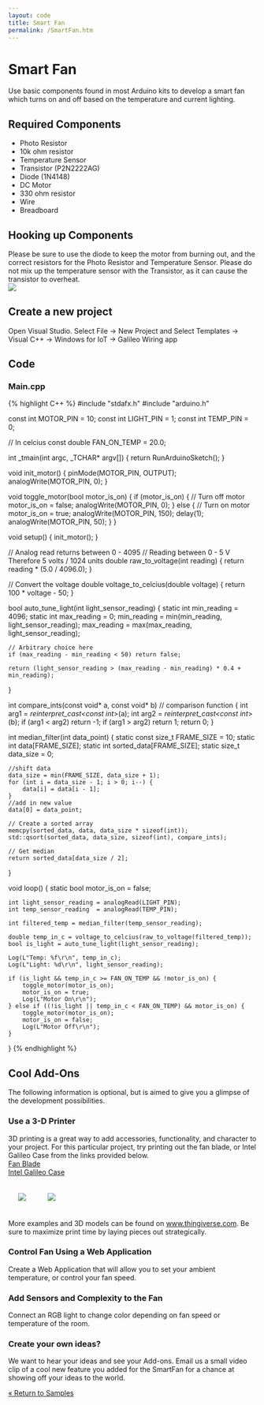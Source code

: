 ```yaml
---
layout: code
title: Smart Fan
permalink: /SmartFan.htm
---
```


# Smart Fan
Use basic components found in most Arduino kits to develop a smart fan which turns on and off based on the temperature and current lighting.

## Required Components
* Photo Resistor
* 10k ohm resistor
* Temperature Sensor
* Transistor (P2N2222AG)
* Diode (1N4148)
* DC Motor
* 330 ohm resistor
* Wire
* Breadboard

## Hooking up Components
Please be sure to use the diode to keep the motor from burning out, and the correct resistors for the Photo Resistor and Temperature Sensor. Please do not mix up the temperature sensor with the Transistor, as it can cause the transistor to overheat. <br />
<img src="images/SmartFanDiagram.png" />

## Create a new project
Open Visual Studio. Select File -> New Project and Select Templates -> Visual C++ -> Windows for IoT -> Galileo Wiring app

## Code

### Main.cpp
{% highlight C++ %}
#include "stdafx.h"
#include "arduino.h"

const int MOTOR_PIN    = 10;
const int LIGHT_PIN    = 1;
const int TEMP_PIN     = 0;

// In celcius
const double FAN_ON_TEMP = 20.0;

int _tmain(int argc, _TCHAR* argv[])
{
    return RunArduinoSketch();
}

void init_motor() {
    pinMode(MOTOR_PIN, OUTPUT);
    analogWrite(MOTOR_PIN, 0);
}

void toggle_motor(bool motor_is_on) {
    if (motor_is_on) {
        // Turn off motor
        motor_is_on = false;
        analogWrite(MOTOR_PIN, 0);
	} else {
        // Turn on motor
        motor_is_on = true;
        analogWrite(MOTOR_PIN, 150);
        delay(1);
        analogWrite(MOTOR_PIN, 50);
    }
}

void setup() {
    init_motor();
}

// Analog read returns between 0 - 4095
// Reading between 0 - 5 V Therefore 5 volts / 1024 units
double raw_to_voltage(int reading) {
    return reading * (5.0 / 4096.0);
}

// Convert the voltage 
double voltage_to_celcius(double voltage) {
    return 100 * voltage - 50;
}

bool auto_tune_light(int light_sensor_reading) {
    static int min_reading = 4096;
    static int max_reading = 0;
    min_reading = min(min_reading, light_sensor_reading);
    max_reading = max(max_reading, light_sensor_reading);

    // Arbitrary choice here
    if (max_reading - min_reading < 50) return false;

    return (light_sensor_reading > (max_reading - min_reading) * 0.4 + min_reading);
}

int compare_ints(const void* a, const void* b)   // comparison function
{
    int arg1 = *reinterpret_cast<const int*>(a);
    int arg2 = *reinterpret_cast<const int*>(b);
    if (arg1 < arg2) return -1;
    if (arg1 > arg2) return 1;
    return 0;
}

int median_filter(int data_point) {
    static const size_t FRAME_SIZE = 10;
    static int data[FRAME_SIZE];
    static int sorted_data[FRAME_SIZE];
    static size_t data_size = 0;

    //shift data
    data_size = min(FRAME_SIZE, data_size + 1);
    for (int i = data_size - 1; i > 0; i--) {
        data[i] = data[i - 1];
    }
    //add in new value
    data[0] = data_point;

    // Create a sorted array
    memcpy(sorted_data, data, data_size * sizeof(int));
    std::qsort(sorted_data, data_size, sizeof(int), compare_ints);

    // Get median
    return sorted_data[data_size / 2];
}

void loop() {
    static bool motor_is_on = false;

    int light_sensor_reading = analogRead(LIGHT_PIN);
    int temp_sensor_reading  = analogRead(TEMP_PIN);

    int filtered_temp = median_filter(temp_sensor_reading);

    double temp_in_c = voltage_to_celcius(raw_to_voltage(filtered_temp));
    bool is_light = auto_tune_light(light_sensor_reading);

    Log(L"Temp: %f\r\n", temp_in_c);
    Log(L"Light: %d\r\n", light_sensor_reading);

    if (is_light && temp_in_c >= FAN_ON_TEMP && !motor_is_on) {
        toggle_motor(motor_is_on);
        motor_is_on = true;
        Log(L"Motor On\r\n");
    } else if ((!is_light || temp_in_c < FAN_ON_TEMP) && motor_is_on) {
        toggle_motor(motor_is_on);
        motor_is_on = false;
        Log(L"Motor Off\r\n");
    }
}
{% endhighlight %}

## Cool Add-Ons
The following information is optional, but is aimed to give you a glimpse of the development possibilities.

### Use a 3-D Printer
3D printing is a great way to add accessories, functionality, and character to your project. For this particular project, try printing out the fan blade, or Intel Galileo Case from the links provided below.<br />
<a href="http://www.thingiverse.com/thing:322873">Fan Blade</a><br />
<a href="http://www.thingiverse.com/thing:231507">Intel Galileo Case</a>

<img style="max-width:100%;margin:20px" src="images/3dfanparts.png" />
<img style="max-width:100%;margin:20px" src="images/3dfanparts_pic.JPG" />

More examples and 3D models can be found on <a href="www.thingiverse.com">www.thingiverse.com</a>.
Be sure to maximize print time by laying pieces out strategically.

### Control Fan Using a Web Application
Create a Web Application that will allow you to set your ambient temperature, or control your fan speed.

### Add Sensors and Complexity to the Fan
Connect an RGB light to change color depending on fan speed or temperature of the room.

### Create your own ideas?
We want to hear your ideas and see your Add-ons. Email us a small video clip of a cool new feature you added for the SmartFan for a chance at showing off your ideas to the world.


<a class="btn btn-default" href="SampleApps.htm" role="button">&laquo; Return to Samples</a>
